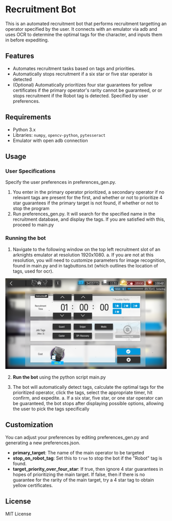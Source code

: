# Recruitment Bot

This is an automated recruitment bot that performs recruitment targetting an operator specified by the user. It connects with an emulator via adb and uses OCR to determine the optimal tags for the character, and inputs them in before expediting.

## Features
- Automates recruitment tasks based on tags and priorities.
- Automatically stops recruitment if a six star or five star operator is detected
- (Optional) Automatically prioritizes four star guarantees for yellow certificates if the primary operator's rarity cannot be guaranteed, or or stops recruitment if the Robot tag is detected. Specified by user preferences.

## Requirements
- Python 3.x
- Libraries: `numpy`, `opencv-python`, `pytesseract`
- Emulator with open adb connection

## Usage

### User Specifications
Specify the user preferences in preferences_gen.py. 
1. You enter in the primary operator prioritized, a secondary operator if no relevant tags are present for the first, and whether or not to prioritize 4 star guarantees if the primary target is not found, if whether or not to stop the program
2. Run preferences_gen.py. It will search for the specified name in the recruitment database, and display the tags. If you are satisfied with this, proceed to main.py

### Running the bot
1. Navigate to the following window on the top left recruitment slot of an arknights emulator at resolution 1920x1080.
	a. If you are not at this resolution, you will need to customize parameters for image recognition, found in main.py and in tagbuttons.txt (which outlines the location of tags, used for ocr).

![Screenshot of the Bot in Action](screenshot.png)

2. **Run the bot** using the python script main.py

3. The bot will automatically detect tags, calculate the optimal tags for the prioritized operator, click the tags, select the appropriate timer, hit confirm, and expedite.
	a. If a six star, five star, or one star operator can be guaranteed, the bot stops after displaying possible options, allowing the user to pick the tags specifically

## Customization
You can adjust your preferences by editing preferences_gen.py and generating a new preferences.json.
- **primary_target**: The name of the main operator to be targeted
- **stop_on_robot_tag**: Set this to `true` to stop the bot if the "Robot" tag is found.
- **target_priority_over_four_star**: If true, then ignore 4 star guarantees in hopes of prioritizing the main target. If false, then if there is no guarantee for the rarity of the main target, try a 4 star tag to obtain yellow certificates.

## License
MIT License